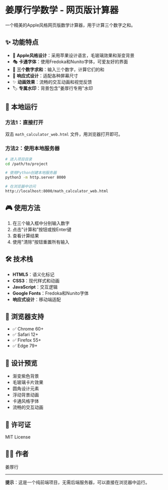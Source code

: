 # 姜厚行学数学 - 网页版计算器

一个精美的Apple风格网页版数学计算器，用于计算三个数字之和。

## ✨ 功能特点

- 🎨 **Apple风格设计**：采用苹果设计语言，毛玻璃效果和渐变背景
- 🎭 **卡通字体**：使用Fredoka和Nunito字体，可爱友好的界面
- 🧮 **三个数字求和**：输入三个数字，计算它们的和
- 📱 **响应式设计**：适配各种屏幕尺寸
- ✨ **动画效果**：流畅的交互动画和视觉反馈
- 🏷️ **专属水印**：背景包含"姜厚行专用"水印

## 🚀 本地运行

### 方法1：直接打开
双击 `math_calculator_web.html` 文件，用浏览器打开即可。

### 方法2：使用本地服务器
```bash
# 进入项目目录
cd /path/to/project

# 使用Python创建本地服务器
python3 -m http.server 8000

# 在浏览器中访问
http://localhost:8000/math_calculator_web.html
```

## 🎮 使用方法

1. 在三个输入框中分别输入数字
2. 点击"计算和"按钮或按Enter键
3. 查看计算结果
4. 使用"清除"按钮重置所有输入

## 🛠️ 技术栈

- **HTML5**：语义化标记
- **CSS3**：现代样式和动画
- **JavaScript**：交互逻辑
- **Google Fonts**：Fredoka和Nunito字体
- **响应式设计**：移动端适配

## 📱 浏览器支持

- ✅ Chrome 60+
- ✅ Safari 12+
- ✅ Firefox 55+
- ✅ Edge 79+

## 🎨 设计预览

- 渐变紫色背景
- 毛玻璃卡片效果
- 圆角设计元素
- 浮动背景动画
- 卡通风格字体
- 流畅的交互动画

## 📄 许可证

MIT License

## 👨‍💻 作者

姜厚行

---

**提示**：这是一个纯前端项目，无需后端服务器，可以直接在浏览器中运行。